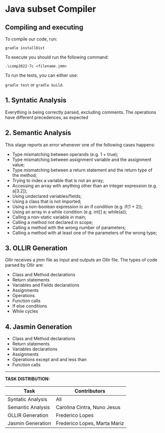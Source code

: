 # Java subset Compiler

## Compiling and executing

To compile our code,  run:

`gradle installDist` 

To execute you should run the following command: 

`.\comp2022-7c <filename.jmm> `

To run the tests, you can either use:

`gradle test` or `gradle build`.


## 1. Syntatic Analysis
Everything is being correctly parsed, excluding comments. The operations have different precedences, as expected

## 2. Semantic Analysis
This stage reports an error whenever one of the following cases happens:

* Type mismatching between operands (e.g. 1 + true);
* Type mismatching between assignment variable and the assignment value;
* Type mismatching between a return statement and the return type of the method;
* Trying to index a variable that is not an array;
* Accessing an array with anything other than an integer expression (e.g. a[3.2]);
* Using undeclared variables/fields;
* Using a class that is not imported;
* Using a non-boolean expression in an if condition (e.g. if(1 + 2));
* Using an array in a while condition (e.g. int[] a; while(a));
* Calling a non-static variable in main;
* Calling a method not declared in scope;
* Calling a method with the wrong number of parameters;
* Calling a method with at least one of the parameters of the wrong type;


## 3. OLLIR Generation 
Ollir receives a jmm file as input and outputs an Ollir file. The types of code parsed by Ollir are:
* Class and Method declarations
* Return statements
* Variables and Fields declarations
* Assignments 
* Operations
* Function calls
* If else conditions
* While cycles

## 4. Jasmin Generation
* Class and Method declarations
* Return statements
* Variables declarations
* Assignments
* Operations except and and less than
* Function calls
----------------
**TASK DISTRIBUTION:**

| Task             | Contributors    | 
| ---------------- | ---------  |
| Syntatic Analysis  | All                         |
| Semantic Analysis  | Carolina Cintra, Nuno Jesus  |
| OLLIR Generation   | Frederico Lopes              |
| Jasmin Generation  | Frederico Lopes, Marta Mariz |
